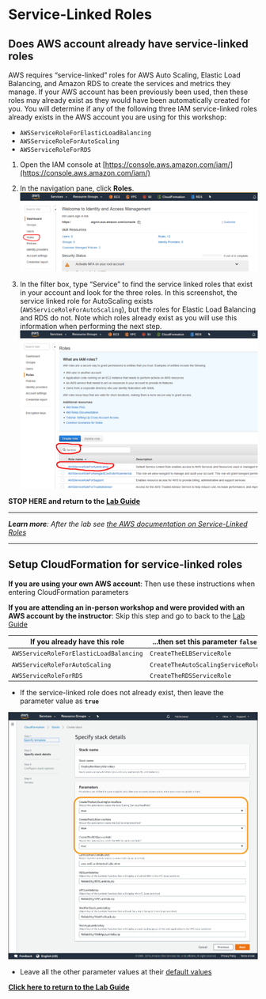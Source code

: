 # Service-Linked Roles

## Does AWS account already have service-linked roles <a name="exist_service_linked_roles"></a>

AWS requires “service-linked” roles for AWS Auto Scaling, Elastic Load Balancing, and Amazon RDS to create the services and metrics they manage. If your AWS account has been previously been used, then these roles may already exist as they would have been automatically created for you. You will determine if any of the following three IAM service-linked roles already exists in the AWS account you are using for this workshop:

* `AWSServiceRoleForElasticLoadBalancing`
* `AWSServiceRoleForAutoScaling`
* `AWSServiceRoleForRDS`

1. Open the IAM console at [https://console.aws.amazon.com/iam/](https://console.aws.amazon.com/iam/)

1. In the navigation pane, click **Roles**.  
![SelectIAMRoles](../Images/SelectIAMRoles.png)  

1. In the filter box, type “Service” to find the service linked roles that exist in your account and look for the three roles. In this screenshot, the service linked role for AutoScaling exists (`AWSServiceRoleForAutoScaling`), but the roles for Elastic Load Balancing and RDS do not. Note which roles already exist as you will use this information when performing the next step.  
![LookingForServiceLinkedRoles](../Images/LookingForServiceLinkedRoles.png)

**STOP HERE and return to the [Lab Guide](../Lab_Guide.md)**

---
*__Learn more__: After the lab see [the AWS documentation on Service-Linked Roles](https://docs.aws.amazon.com/IAM/latest/UserGuide/using-service-linked-roles.html)*

---

## Setup CloudFormation for service-linked roles <a name="cfn_service_linked_roles"></a>

**If you are using your own AWS account**: Then use these instructions when entering CloudFormation parameters

**If you are attending an in-person workshop and were provided with an AWS account by the instructor**: Skip this step and go to back to the [Lab Guide](../Lab_Guide.md)

| If you already have this role           | ...then set this parameter **`false`** |
| --------------------------------------- | ----------------------------------- |
| `AWSServiceRoleForElasticLoadBalancing` | `CreateTheELBServiceRole`           |
| `AWSServiceRoleForAutoScaling`          | `CreateTheAutoScalingServiceRole`   |
| `AWSServiceRoleForRDS`                  | `CreateTheRDSServiceRole`           |

* If the service-linked role does not already exist, then leave the parameter value as **`true`**

![CFNParameters-service-linked-ohio](../Images/CFNParameters-service-linked-ohio.png)

* Leave all the other parameter values at their [default values](CFN_Parameters.md)

**[Click here to return to the Lab Guide](../Lab_Guide.md)**
